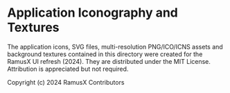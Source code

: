 # Application Iconography and Textures

The application icons, SVG files, multi-resolution PNG/ICO/ICNS assets and background textures contained in this directory
were created for the RamusX UI refresh (2024). They are distributed under the MIT License. Attribution is appreciated but not
required.

Copyright (c) 2024 RamusX Contributors

